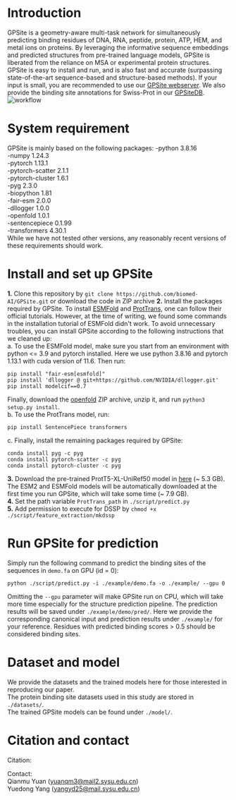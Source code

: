 # Introduction
GPSite is a geometry-aware multi-task network for simultaneously predicting binding residues of DNA, RNA, peptide, protein, ATP, HEM, and metal ions on proteins. By leveraging the informative sequence embeddings and predicted structures from pre-trained language models, GPSite is liberated from the reliance on MSA or experimental protein structures. GPSite is easy to install and run, and is also fast and accurate (surpassing state-of-the-art sequence-based and structure-based methods). If your input is small, you are recommended to use our [GPSite webserver](https://bio-web1.nscc-gz.cn/app/GPSite). We also provide the binding site annotations for Swiss-Prot in our [GPSiteDB](https://bio-web1.nscc-gz.cn/database/GPSiteDB/).
![workflow](https://github.com/biomed-AI/GPSite/blob/main/image/workflow.jpg)

# System requirement
GPSite is mainly based on the following packages:
-python  3.8.16  
-numpy  1.24.3  
-pytorch  1.13.1  
-pytorch-scatter  2.1.1  
-pytorch-cluster  1.6.1  
-pyg  2.3.0  
-biopython  1.81  
-fair-esm  2.0.0  
-dllogger  1.0.0  
-openfold  1.0.1  
-sentencepiece  0.1.99  
-transformers  4.30.1  
While we have not tested other versions, any reasonably recent versions of these requirements should work.

# Install and set up GPSite
**1.** Clone this repository by `git clone https://github.com/biomed-AI/GPSite.git` or download the code in ZIP archive
**2.** Install the packages required by GPSite. To install [ESMFold](https://github.com/facebookresearch/esm) and [ProtTrans](https://github.com/agemagician/ProtTrans), one can follow their official tutorials. However, at the time of writing, we found some commands in the installation tutorial of ESMFold didn't work. To avoid unnecessary troubles, you can install GPSite according to the following instructions that we cleaned up:  
a. To use the ESMFold model, make sure you start from an environment with python <= 3.9 and pytorch installed. Here we use python 3.8.16 and pytorch 1.13.1 with cuda version of 11.6. Then run:
```
pip install "fair-esm[esmfold]"
pip install 'dllogger @ git+https://github.com/NVIDIA/dllogger.git'
pip install modelcif==0.7
```
Finally, download the [openfold](https://github.com/aqlaboratory/openfold) ZIP archive, unzip it, and run `python3 setup.py install`.  
b. To use the ProtTrans model, run:
```
pip install SentencePiece transformers
```
c. Finally, install the remaining packages required by GPSite:
```
conda install pyg -c pyg
conda install pytorch-scatter -c pyg
conda install pytorch-cluster -c pyg
```
**3.** Download the pre-trained ProtT5-XL-UniRef50 model in [here](https://zenodo.org/record/4644188) (~ 5.3 GB). The ESM2 and ESMFold models will be automatically downloaded at the first time you run GPSite, which will take some time (~ 7.9 GB).  
**4.** Set the path variable `ProtTrans_path` in `./script/predict.py`  
**5.** Add permission to execute for DSSP by `chmod +x ./script/feature_extraction/mkdssp`  

# Run GPSite for prediction
Simply run the following command to predict the binding sites of the sequences in `demo.fa` on GPU (id = 0):
```
python ./script/predict.py -i ./example/demo.fa -o ./example/ --gpu 0
```
Omitting the `--gpu` parameter will make GPSite run on CPU, which will take more time especially for the structure prediction pipeline. The prediction results will be saved under `./example/demo/pred/`. Here we provide the corresponding canonical input and prediction results under `./example/` for your reference. Residues with predicted binding scores > 0.5 should be considered binding sites.

# Dataset and model
We provide the datasets and the trained models here for those interested in reproducing our paper.  
The protein binding site datasets used in this study are stored in `./datasets/`.  
The trained GPSite models can be found under `./model/`.

# Citation and contact
Citation:  

Contact:  
Qianmu Yuan (yuanqm3@mail2.sysu.edu.cn)  
Yuedong Yang (yangyd25@mail.sysu.edu.cn)
